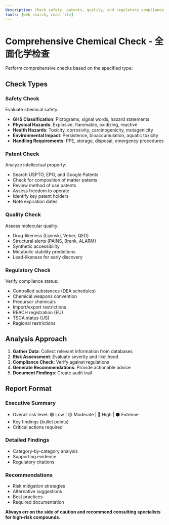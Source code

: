 ```yaml
---
description: Check safety, patents, quality, and regulatory compliance - 检查安全性、专利、质量和法规合规性
tools: [web_search, read_file]
---
```


# Comprehensive Chemical Check - 全面化学检查

Perform comprehensive checks based on the specified type:

## Check Types

### Safety Check
Evaluate chemical safety:
- **GHS Classification**: Pictograms, signal words, hazard statements
- **Physical Hazards**: Explosive, flammable, oxidizing, reactive
- **Health Hazards**: Toxicity, corrosivity, carcinogenicity, mutagenicity
- **Environmental Impact**: Persistence, bioaccumulation, aquatic toxicity
- **Handling Requirements**: PPE, storage, disposal, emergency procedures

### Patent Check
Analyze intellectual property:
- Search USPTO, EPO, and Google Patents
- Check for composition of matter patents
- Review method of use patents
- Assess freedom to operate
- Identify key patent holders
- Note expiration dates

### Quality Check
Assess molecular quality:
- Drug-likeness (Lipinski, Veber, QED)
- Structural alerts (PAINS, Brenk, ALARM)
- Synthetic accessibility
- Metabolic stability predictions
- Lead-likeness for early discovery

### Regulatory Check
Verify compliance status:
- Controlled substances (DEA schedules)
- Chemical weapons convention
- Precursor chemicals
- Import/export restrictions
- REACH registration (EU)
- TSCA status (US)
- Regional restrictions

## Analysis Approach

1. **Gather Data**: Collect relevant information from databases
2. **Risk Assessment**: Evaluate severity and likelihood
3. **Compliance Check**: Verify against regulations
4. **Generate Recommendations**: Provide actionable advice
5. **Document Findings**: Create audit trail

## Report Format

### Executive Summary
- Overall risk level: 🟢 Low | 🟡 Moderate | 🔴 High | ⚫ Extreme
- Key findings (bullet points)
- Critical actions required

### Detailed Findings
- Category-by-category analysis
- Supporting evidence
- Regulatory citations

### Recommendations
- Risk mitigation strategies
- Alternative suggestions
- Best practices
- Required documentation

**Always err on the side of caution and recommend consulting specialists for high-risk compounds.**
